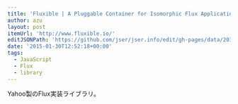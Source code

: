 ```yaml
---
title: 'Fluxible | A Pluggable Container for Isomorphic Flux Applications | Fluxible'
author: azu
layout: post
itemUrl: 'http://www.fluxible.io/'
editJSONPath: 'https://github.com/jser/jser.info/edit/gh-pages/data/2015/01/index.json'
date: '2015-01-30T12:52:18+00:00'
tags:
  - JavaScript
  - Flux
  - library
---
```

Yahoo製のFlux実装ライブラリ。
